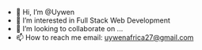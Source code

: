- 👋 Hi, I’m @Uywen
- 👀 I’m interested in Full Stack Web Development
- 💞️ I’m looking to collaborate on ...
- 📫 How to reach me email: uywenafrica27@gmail.com

<!---
Uywen/Uywen is a ✨ special ✨ repository because its `README.md` (this file) appears on your GitHub profile.
You can click the Preview link to take a look at your changes.
--->
